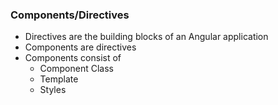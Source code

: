 ### Components/Directives
* Directives are the building blocks of an Angular application
* Components are directives
* Components consist of
    * Component Class
    * Template
    * Styles
